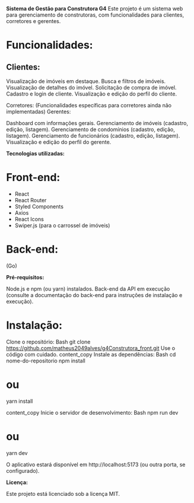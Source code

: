 
**Sistema de Gestão para Construtora G4**
Este projeto é um sistema web para gerenciamento de construtoras, com funcionalidades para clientes, corretores e gerentes.

# Funcionalidades:

## Clientes:

Visualização de imóveis em destaque.
Busca e filtros de imóveis.
Visualização de detalhes do imóvel.
Solicitação de compra de imóvel.
Cadastro e login de cliente.
Visualização e edição do perfil do cliente.

Corretores:
(Funcionalidades específicas para corretores ainda não implementadas)
Gerentes:

Dashboard com informações gerais.
Gerenciamento de imóveis (cadastro, edição, listagem).
Gerenciamento de condomínios (cadastro, edição, listagem).
Gerenciamento de funcionários (cadastro, edição, listagem).
Visualização e edição do perfil do gerente.

**Tecnologias utilizadas:**
# Front-end:
- React
- React Router
- Styled Components
- Axios
- React Icons
- Swiper.js (para o carrossel de imóveis)

# Back-end:
(Go)

**Pré-requisitos:**

Node.js e npm (ou yarn) instalados.
Back-end da API em execução (consulte a documentação do back-end para instruções de instalação e execução).

# Instalação:

Clone o repositório:
Bash
git clone https://github.com/matheus2049alves/g4Construtora_front.git
Use o código com cuidado.
content_copy
Instale as dependências:
Bash
cd nome-do-repositorio
npm install
# ou
yarn install

content_copy
Inicie o servidor de desenvolvimento:
Bash
npm run dev
# ou
yarn dev


O aplicativo estará disponível em http://localhost:5173 (ou outra porta, se configurado).

**Licença:**

Este projeto está licenciado sob a licença MIT.

